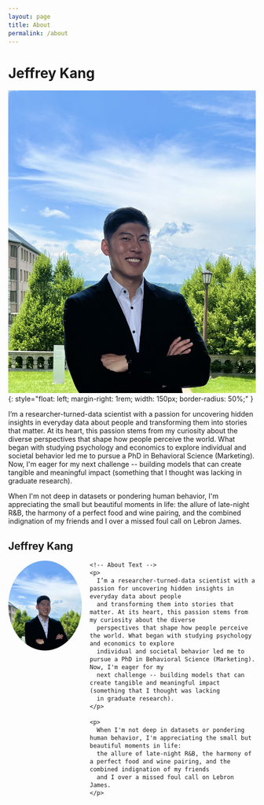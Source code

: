 ```yaml
---
layout: page
title: About
permalink: /about
---
```


# Jeffrey Kang

![Jeffrey Kang](../profile.jpg){: style="float: left; margin-right: 1rem; width: 150px; border-radius: 50%;" } 

I’m a researcher-turned-data scientist with a passion for uncovering hidden insights in everyday data about people and transforming them into stories that matter. At its heart, this passion stems from my curiosity about the diverse perspectives that shape how people perceive the world. What began with studying psychology and economics to explore individual and societal behavior led me to pursue a PhD in Behavioral Science (Marketing). Now, I'm eager for my next challenge -- building models that can create tangible and meaningful impact (something that I thought was lacking in graduate research). 

When I'm not deep in datasets or pondering human behavior, I'm appreciating the small but beautiful moments in life: the allure of late-night R&B, the harmony of a perfect food and wine pairing, and the combined indignation of my friends and I over a missed foul call on Lebron James.

<section class="about-content">
  <h1>Jeffrey Kang</h1>
  <div class="about-container">
    <!-- Profile Image -->
    <img 
      src="../profile.jpg" 
      alt="Jeffrey Kang" 
      style="float: left; margin-right: 1rem; width: 150px; border-radius: 50%;"
    >
    
    <!-- About Text -->
    <p>
      I’m a researcher-turned-data scientist with a passion for uncovering hidden insights in everyday data about people 
      and transforming them into stories that matter. At its heart, this passion stems from my curiosity about the diverse 
      perspectives that shape how people perceive the world. What began with studying psychology and economics to explore 
      individual and societal behavior led me to pursue a PhD in Behavioral Science (Marketing). Now, I'm eager for my 
      next challenge -- building models that can create tangible and meaningful impact (something that I thought was lacking 
      in graduate research).
    </p>
    
    <p>
      When I'm not deep in datasets or pondering human behavior, I'm appreciating the small but beautiful moments in life: 
      the allure of late-night R&B, the harmony of a perfect food and wine pairing, and the combined indignation of my friends 
      and I over a missed foul call on Lebron James.
    </p>
  </div>
</section>

